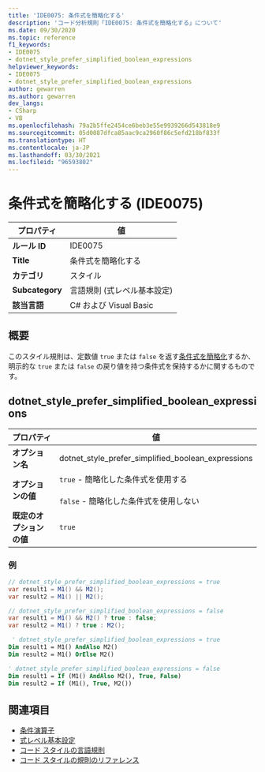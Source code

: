 ```yaml
---
title: 'IDE0075: 条件式を簡略化する'
description: 'コード分析規則「IDE0075: 条件式を簡略化する」について'
ms.date: 09/30/2020
ms.topic: reference
f1_keywords:
- IDE0075
- dotnet_style_prefer_simplified_boolean_expressions
helpviewer_keywords:
- IDE0075
- dotnet_style_prefer_simplified_boolean_expressions
author: gewarren
ms.author: gewarren
dev_langs:
- CSharp
- VB
ms.openlocfilehash: 79a2b5ffe2454ce6beb3e55e9939266d543818e9
ms.sourcegitcommit: 05d0087dfca85aac9ca2960f86c5efd218bf833f
ms.translationtype: HT
ms.contentlocale: ja-JP
ms.lasthandoff: 03/30/2021
ms.locfileid: "96593802"
---
```

# <a name="simplify-conditional-expression-ide0075"></a>条件式を簡略化する (IDE0075)

|プロパティ|値|
|-|-|
| **ルール ID** | IDE0075 |
| **Title** | 条件式を簡略化する |
| **カテゴリ** | スタイル |
| **Subcategory** | 言語規則 (式レベル基本設定) |
| **該当言語** | C# および Visual Basic |

## <a name="overview"></a>概要

このスタイル規則は、定数値 `true` または `false` を返す[条件式を簡略化](../../../csharp/language-reference/operators/conditional-operator.md)するか、明示的な `true` または `false` の戻り値を持つ条件式を保持するかに関するものです。

## <a name="dotnet_style_prefer_simplified_boolean_expressions"></a>dotnet_style_prefer_simplified_boolean_expressions

|プロパティ|値|
|-|-|
| **オプション名** | dotnet_style_prefer_simplified_boolean_expressions
| **オプションの値** | `true` - 簡略化した条件式を使用する<br /><br /> `false` - 簡略化した条件式を使用しない |
| **既定のオプションの値** | `true` |

### <a name="example"></a>例

```csharp
// dotnet_style_prefer_simplified_boolean_expressions = true
var result1 = M1() && M2();
var result2 = M1() || M2();

// dotnet_style_prefer_simplified_boolean_expressions = false
var result1 = M1() && M2() ? true : false;
var result2 = M1() ? true : M2();
```

```vb
 ' dotnet_style_prefer_simplified_boolean_expressions = true
Dim result1 = M1() AndAlso M2()
Dim result2 = M1() OrElse M2()

' dotnet_style_prefer_simplified_boolean_expressions = false
Dim result1 = If (M1() AndAlso M2(), True, False)
Dim result2 = If (M1(), True, M2())
```

## <a name="see-also"></a>関連項目

- [条件演算子](../../../csharp/language-reference/operators/conditional-operator.md)
- [式レベル基本設定](expression-level-preferences.md)
- [コード スタイルの言語規則](language-rules.md)
- [コード スタイルの規則のリファレンス](index.md)

